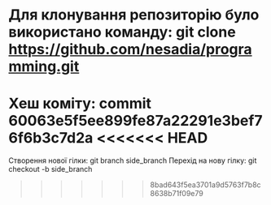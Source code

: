 # Для клонування репозиторію було використано команду: git clone https://github.com/nesadia/programming.git 
Хеш коміту: commit 60063e5f5ee899fe87a22291e3bef76f6b3c7d2a
<<<<<<< HEAD
=======
Створення нової гілки: git branch side_branch 
Перехід на нову гілку: git checkout -b side_branch
>>>>>>> 8bad643f5ea3701a9d5763f7b8c8638b71f09e79
